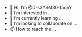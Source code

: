 - 👋 Hi, I’m @D-s3YSM30-f5qnY
- 👀 I’m interested in ...
- 🌱 I’m currently learning ...
- 💞️ I’m looking to collaborate on ...
- 📫 How to reach me ...

<!---
D-s3YSM30-f5qnY/D-s3YSM30-f5qnY is a ✨ special ✨ repository because its `README.md` (this file) appears on your GitHub profile.
You can click the Preview link to take a look at your changes.
--->
